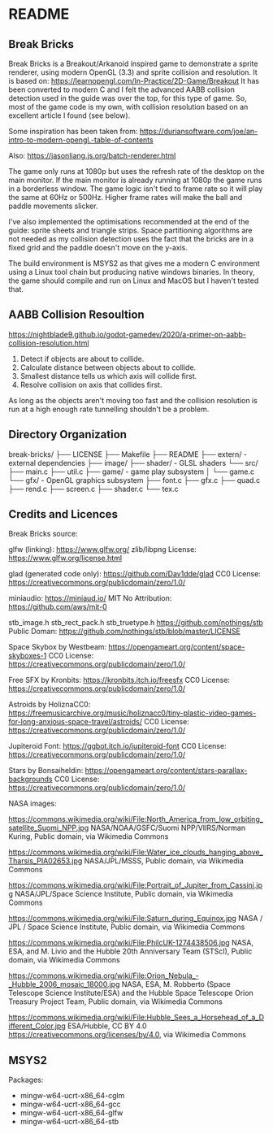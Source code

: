 # README

## Break Bricks

Break Bricks is a Breakout/Arkanoid inspired game to demonstrate a sprite
renderer, using modern OpenGL (3.3) and sprite collision and resolution. It is
based on:
<https://learnopengl.com/In-Practice/2D-Game/Breakout>
It has been converted to modern C and I felt the advanced AABB collision
detection used in the guide was over the top, for this type of game. So, most
of the game code is my own, with collision resolution based on an excellent
article I found (see below).

Some inspiration has been taken from:
<https://duriansoftware.com/joe/an-intro-to-modern-opengl.-table-of-contents>

Also:
<https://jasonliang.js.org/batch-renderer.html>

The game only runs at 1080p but uses the refresh rate of the desktop on the
main monitor. If the main monitor is already running at 1080p the game runs in
a borderless window. The game logic isn't tied to frame rate so it will play
the same at 60Hz or 500Hz. Higher frame rates will make the ball and paddle
movements slicker.

I've also implemented the optimisations recommended at the end of the guide:
sprite sheets and triangle strips. Space partitioning algorithms are not
needed as my collision detection uses the fact that the bricks are in a fixed
grid and the paddle doesn't move on the y-axis.

The build environment is MSYS2 as that gives me a modern C environment using a
Linux tool chain but producing native windows binaries. In theory, the game
should compile and run on Linux and MacOS but I haven't tested that.

## AABB Collision Resoultion

<https://nightblade9.github.io/godot-gamedev/2020/a-primer-on-aabb-collision-resolution.html>

1) Detect if objects are about to collide.
2) Calculate distance between objects about to collide.
3) Smallest distance tells us which axis will collide first.
4) Resolve collision on axis that collides first.

As long as the objects aren't moving too fast and the collision resolution is
run at a high enough rate tunnelling shouldn't be a problem.

## Directory Organization

break-bricks/
├── LICENSE
├── Makefile
├── README
├── extern/ - external dependencies
├── image/
├── shader/ - GLSL shaders
└── src/
    ├── main.c
    ├── util.c
    ├── game/ - game play subsystem
    │   └── game.c
    └── gfx/  - OpenGL graphics subsystem
        ├── font.c
        ├── gfx.c
        ├── quad.c
        ├── rend.c
        ├── screen.c
        ├── shader.c
        └── tex.c

## Credits and Licences

Break Bricks source:

glfw (linking):
<https://www.glfw.org/>
zlib/libpng License:
<https://www.glfw.org/license.html>

glad (generated code only):
<https://github.com/Dav1dde/glad>
CC0 License:
<https://creativecommons.org/publicdomain/zero/1.0/>

miniaudio:
<https://miniaud.io/>
MIT No Attribution:
<https://github.com/aws/mit-0>

stb_image.h
stb_rect_pack.h
stb_truetype.h
<https://github.com/nothings/stb>
Public Doman:
<https://github.com/nothings/stb/blob/master/LICENSE>

Space Skybox by Westbeam:
<https://opengameart.org/content/space-skyboxes-1>
CC0 License:
<https://creativecommons.org/publicdomain/zero/1.0/>

Free SFX by Kronbits:
<https://kronbits.itch.io/freesfx>
CC0 License:
<https://creativecommons.org/publicdomain/zero/1.0/>

Astroids by HoliznaCC0:
<https://freemusicarchive.org/music/holiznacc0/tiny-plastic-video-games-for-long-anxious-space-travel/astroids/>
CC0 License:
<https://creativecommons.org/publicdomain/zero/1.0/>

Jupiteroid Font:
<https://ggbot.itch.io/jupiteroid-font>
CC0 License:
<https://creativecommons.org/publicdomain/zero/1.0/>

Stars by Bonsaiheldin:
https://opengameart.org/content/stars-parallax-backgrounds
CC0 License:
<https://creativecommons.org/publicdomain/zero/1.0/>

NASA images:

https://commons.wikimedia.org/wiki/File:North_America_from_low_orbiting_satellite_Suomi_NPP.jpg
NASA/NOAA/GSFC/Suomi NPP/VIIRS/Norman Kuring, Public domain, via Wikimedia Commons

https://commons.wikimedia.org/wiki/File:Water_ice_clouds_hanging_above_Tharsis_PIA02653.jpg
NASA/JPL/MSSS, Public domain, via Wikimedia Commons

https://commons.wikimedia.org/wiki/File:Portrait_of_Jupiter_from_Cassini.jpg
NASA/JPL/Space Science Institute, Public domain, via Wikimedia Commons

https://commons.wikimedia.org/wiki/File:Saturn_during_Equinox.jpg
NASA / JPL / Space Science Institute, Public domain, via Wikimedia Commons

https://commons.wikimedia.org/wiki/File:PhilcUK-1274438506.jpg
NASA, ESA, and M. Livio and the Hubble 20th Anniversary Team (STScI), Public domain, via Wikimedia Commons

https://commons.wikimedia.org/wiki/File:Orion_Nebula_-_Hubble_2006_mosaic_18000.jpg
NASA, ESA, M. Robberto (Space Telescope Science Institute/ESA) and the Hubble Space Telescope Orion Treasury Project Team, Public domain, via Wikimedia Commons

https://commons.wikimedia.org/wiki/File:Hubble_Sees_a_Horsehead_of_a_Different_Color.jpg
ESA/Hubble, CC BY 4.0 <https://creativecommons.org/licenses/by/4.0>, via Wikimedia Commons

## MSYS2

Packages:

- mingw-w64-ucrt-x86_64-cglm
- mingw-w64-ucrt-x86_64-gcc
- mingw-w64-ucrt-x86_64-glfw
- mingw-w64-ucrt-x86_64-stb
